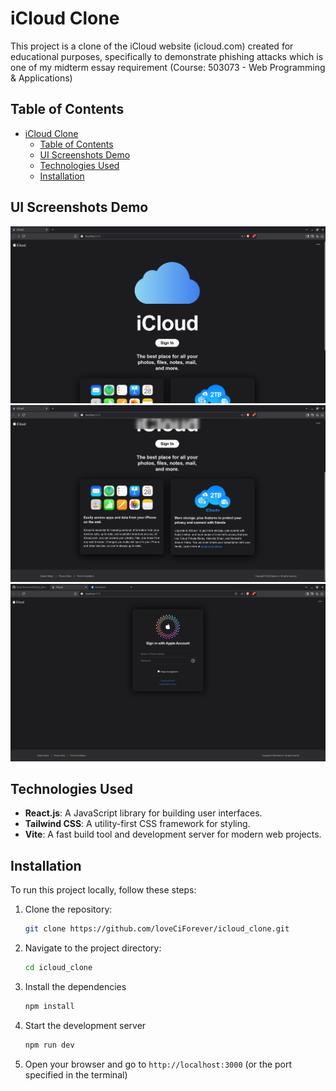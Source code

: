 # iCloud Clone

This project is a clone of the iCloud website (icloud.com) created for educational purposes, specifically to demonstrate phishing attacks which is one of my midterm essay requirement (Course: 503073 - Web Programming & Applications)

## Table of Contents

- [iCloud Clone](#icloud-clone)
  - [Table of Contents](#table-of-contents)
  - [UI Screenshots Demo](#ui-screenshots-demo)
  - [Technologies Used](#technologies-used)
  - [Installation](#installation)

## UI Screenshots Demo

![](ui_screenshots/1.png)
![](ui_screenshots/2.png)
![](ui_screenshots/3.png)

## Technologies Used

- **React.js**: A JavaScript library for building user interfaces.
- **Tailwind CSS**: A utility-first CSS framework for styling.
- **Vite**: A fast build tool and development server for modern web projects.

## Installation

To run this project locally, follow these steps:

1. Clone the repository:
   ```bash
   git clone https://github.com/loveCiForever/icloud_clone.git
   ```
2. Navigate to the project directory:
   ```bash
   cd icloud_clone
   ```
4. Install the dependencies
   ```bash
   npm install
   ```
5. Start the development server
   ```bash
   npm run dev
   ```
7. Open your browser and go to `http://localhost:3000` (or the port specified in the terminal)